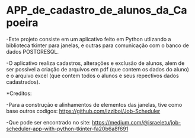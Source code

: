 # APP_de_cadastro_de_alunos_da_Capoeira
-Este projeto consiste em um aplicativo feito em Python utlizando a biblioteca tkinter para 
janelas, e outras para comunicação com o banco de dados POSTGRESQL.

-O aplicativo realiza cadastros, alterações e exclusão de alunos, alem de ser possivel a criação
de arquivos em pdf (que contem os dados do aluno) e o arquivo excel (que contem todos o alunos e seus
repectivos dados cadastrados).

*Creditos:

  -Para a construção e alinhamentos de elementos das janelas, tive como base outros codigos:  https://github.com/Izziboi/Job-Scheduler

  -Que pode ser encontrado no site: https://medium.com/@israeletu/job-scheduler-app-with-python-tkinter-fa20b6a8f691
